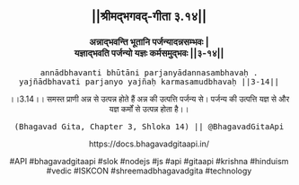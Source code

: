 <center><h2>||श्रीमद्‍भगवद्‍-गीता ३.१४||</h2>
<h3>अन्नाद्भवन्ति भूतानि पर्जन्यादन्नसम्भवः |<br/>यज्ञाद्भवति पर्जन्यो यज्ञः कर्मसमुद्भवः ||३-१४||</h3>
<pre>annādbhavanti bhūtāni parjanyādannasambhavaḥ .<br/>yajñādbhavati parjanyo yajñaḥ karmasamudbhavaḥ ||3-14||</pre>
<p>।।3.14।। समस्त प्राणी अन्न से उत्पन्न होते हैं अन्न की उत्पत्ति पर्जन्य से। पर्जन्य की उत्पत्ति यज्ञ से और यज्ञ कर्मों से उत्पन्न होता है।।</p>
<pre>(Bhagavad Gita, Chapter 3, Shloka 14) || @BhagavadGitaApi</pre><p>https://docs.bhagavadgitaapi.in/</p><p>#API #bhagavadgitaapi #slok #nodejs #js #api #gitaapi #krishna #hinduism #vedic #ISKCON #shreemadbhagavadgita #technology</p></center>